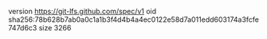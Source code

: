 version https://git-lfs.github.com/spec/v1
oid sha256:78b628b7ab0a0c1a1b3f4d4b4a4ec0122e58d7a011edd603174a3fcfe747d6c3
size 3266
